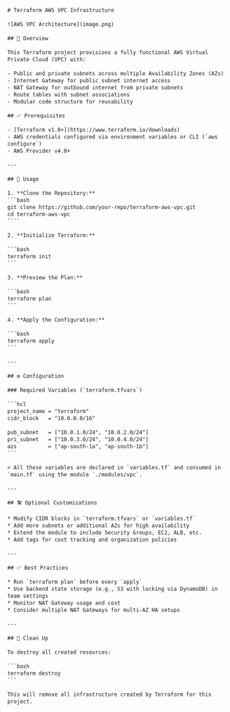     # Terraform AWS VPC Infrastructure

    ![AWS VPC Architecture](image.png)

    ## 📘 Overview

    This Terraform project provisions a fully functional AWS Virtual Private Cloud (VPC) with:

    - Public and private subnets across multiple Availability Zones (AZs)
    - Internet Gateway for public subnet internet access
    - NAT Gateway for outbound internet from private subnets
    - Route tables with subnet associations
    - Modular code structure for reusability

    ## ✅ Prerequisites

    - [Terraform v1.0+](https://www.terraform.io/downloads)
    - AWS credentials configured via environment variables or CLI (`aws configure`)
    - AWS Provider v4.0+

    ---

    ## 🚀 Usage

    1. **Clone the Repository:**
    ```bash
    git clone https://github.com/your-repo/terraform-aws-vpc.git
    cd terraform-aws-vpc
    ````

    2. **Initialize Terraform:**

    ```bash
    terraform init
    ```

    3. **Preview the Plan:**

    ```bash
    terraform plan
    ```

    4. **Apply the Configuration:**

    ```bash
    terraform apply
    ```

    ---

    ## ⚙️ Configuration

    ### Required Variables (`terraform.tfvars`)

    ```hcl
    project_name = "terraform"
    cidr_block   = "10.0.0.0/16"

    pub_subnet   = ["10.0.1.0/24", "10.0.2.0/24"]
    pri_subnet   = ["10.0.3.0/24", "10.0.4.0/24"]
    azs          = ["ap-south-1a", "ap-south-1b"]
    ```

    > All these variables are declared in `variables.tf` and consumed in `main.tf` using the module `./modules/vpc`.

    ---

    ## 🛠️ Optional Customizations

    * Modify CIDR blocks in `terraform.tfvars` or `variables.tf`
    * Add more subnets or additional AZs for high availability
    * Extend the module to include Security Groups, EC2, ALB, etc.
    * Add tags for cost tracking and organization policies

    ---

    ## ✅ Best Practices

    * Run `terraform plan` before every `apply`
    * Use backend state storage (e.g., S3 with locking via DynamoDB) in team settings
    * Monitor NAT Gateway usage and cost
    * Consider multiple NAT Gateways for multi-AZ HA setups

    ---

    ## 🧹 Clean Up

    To destroy all created resources:

    ```bash
    terraform destroy
    ```

    This will remove all infrastructure created by Terraform for this project.

